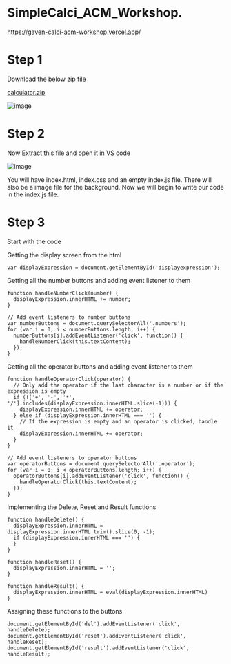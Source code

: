 ﻿# SimpleCalci_ACM_Workshop.

https://gaven-calci-acm-workshop.vercel.app/

# Step 1

Download the below zip file

[calculator.zip](https://github.com/user-attachments/files/16486925/calculator.zip)

![image](https://github.com/user-attachments/assets/a045aeaf-e416-4be2-ae75-3e40bd1cf346)


# Step 2

Now Extract this file and open it in VS code

![image](https://github.com/user-attachments/assets/4a0bc99b-3805-489e-b5a3-5a5ed2341dbc)

You will have index.html, index.css and an empty index.js file.
There will also be a image file for the background.
Now we will begin to write our code in the index.js file.


# Step 3

Start with the code

Getting the display screen from the html

```
var displayExpression = document.getElementById('displayexpression');
```

Getting all the number buttons and adding event listener to them

``` 
function handleNumberClick(number) {
  displayExpression.innerHTML += number;
}

// Add event listeners to number buttons
var numberButtons = document.querySelectorAll('.numbers');
for (var i = 0; i < numberButtons.length; i++) {
  numberButtons[i].addEventListener('click', function() {
    handleNumberClick(this.textContent);
  });
}
```

Getting all the operator buttons and adding event listener to them

```
function handleOperatorClick(operator) {
  // Only add the operator if the last character is a number or if the expression is empty
  if (!['+', '-', '*', '/'].includes(displayExpression.innerHTML.slice(-1))) {
    displayExpression.innerHTML += operator;
  } else if (displayExpression.innerHTML === '') {
    // If the expression is empty and an operator is clicked, handle it
    displayExpression.innerHTML += operator;
  }
}

// Add event listeners to operator buttons
var operatorButtons = document.querySelectorAll('.operator');
for (var i = 0; i < operatorButtons.length; i++) {
  operatorButtons[i].addEventListener('click', function() {
    handleOperatorClick(this.textContent);
  });
}

```


Implementing the Delete, Reset and Result functions

```
function handleDelete() {
  displayExpression.innerHTML = displayExpression.innerHTML.trim().slice(0, -1);
  if (displayExpression.innerHTML === '') {
  }
}

function handleReset() {
  displayExpression.innerHTML = '';
}

function handleResult() {
  displayExpression.innerHTML = eval(displayExpression.innerHTML)
}

```


Assigning these functions to the buttons

```
document.getElementById('del').addEventListener('click', handleDelete);
document.getElementById('reset').addEventListener('click', handleReset);
document.getElementById('result').addEventListener('click', handleResult);
```










